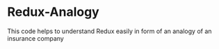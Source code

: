 # Redux-Analogy
This code helps to understand Redux easily in form of an analogy of an insurance company 
